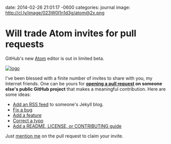 date: 2014-02-26 21:01:17 -0600
categories: journal
image: http://cl.ly/image/023W0l1n1d3g/atom@2x.png

# Will trade Atom invites for pull requests

GitHub's new [Atom][] editor is out in limited beta.

[![logo][]][atom]

I've been blessed with a finite number of invites to share with you, my Internet
friends. One can be yours for **[opening a pull request][pull] on someone
else's public GitHub project** that makes a meaningful contribution. Here are some
  ideas:

- [Add an RSS feed][feed] to someone's Jekyll blog.
- [Fix a bug][bugs]
- [Add a feature][feature]
- [Correct a typo][typo]
- [Add a README, LICENSE, or CONTRIBUTING guide][flint]

Just [mention me][pengwynn] on the pull request to claim your invite.

[Atom]: http://atom.io
[logo]: http://cl.ly/image/023W0l1n1d3g/atom@2x.png
[feed]: https://github.com/jglovier/jglovier.github.io/pull/48
[typo]: https://github.com/jackfranklin/tilvim/pull/8
[bugs]: https://github.com/search?q=label%3Abug
[flint]: https://github.com/pengwynn/flint
[feature]: https://github.com/octokit/octokit.rb/pull/374
[pull]: https://help.github.com/articles/using-pull-requests
[pengwynn]: https://github.com/pengwynn
